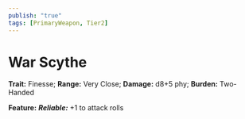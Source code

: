 ```yaml
---
publish: "true"
tags: [PrimaryWeapon, Tier2]
---
```

# War Scythe

**Trait:** Finesse; **Range:** Very Close; **Damage:** d8+5 phy; **Burden:** Two-Handed

**Feature:** ***Reliable:*** +1 to attack rolls
